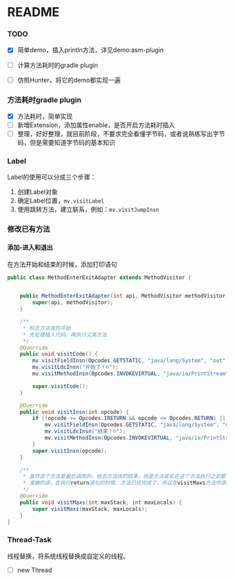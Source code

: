 # README    



### TODO   

- [x] 简单demo，插入println方法，详见demo:asm-plugin
- [ ] 计算方法耗时的gradle plugin
- [ ] 仿照Hunter，将它的demo都实现一遍


### 方法耗时gradle plugin      

- [x] 方法耗时，简单实现
- [ ] 新增Extension，添加属性enable，是否开启方法耗时插入
- [ ] 整理，好好整理，就目前阶段，不要求完全看懂字节码，或者说熟练写出字节码，但是需要知道字节码的基本知识

### Label    
Label的使用可以分成三个步骤：
1. 创建Label对象
2. 确定Label位置，`mv.visitLabel`
3. 使用跳转方法，建立联系，例如：`mv.visitJumpInsn`

### 修改已有方法
#### 添加-进入和退出
在方法开始和结束的时候，添加打印语句
```Java
public class MethodEnterExitAdapter extends MethodVisitor {


    public MethodEnterExitAdapter(int api, MethodVisitor methodVisitor) {
        super(api, methodVisitor);
    }

    /**
     * 标志方法体的开始
     * 先处理插入代码，再执行父类方法
     */
    @Override
    public void visitCode() {
        mv.visitFieldInsn(Opcodes.GETSTATIC, "java/lang/System", "out", "Ljava/io/PrintStream;");
        mv.visitLdcInsn("开始了！☺️");
        mv.visitMethodInsn(Opcodes.INVOKEVIRTUAL, "java/io/PrintStream", "println", "(Ljava/lang/String;)V", false);

        super.visitCode();
    }

    @Override
    public void visitInsn(int opcode) {
        if ((opcode >= Opcodes.IRETURN && opcode <= Opcodes.RETURN) || opcode == Opcodes.ATHROW) {
            mv.visitFieldInsn(Opcodes.GETSTATIC, "java/lang/System", "out", "Ljava/io/PrintStream;");
            mv.visitLdcInsn("结束！☺️");
            mv.visitMethodInsn(Opcodes.INVOKEVIRTUAL, "java/io/PrintStream", "println", "(Ljava/lang/String;)V", false);
        }
        super.visitInsn(opcode);
    }

    /**
     * 虽然这个方法是最后调用的，标志方法体的结束，但是方法其实在这个方法执行之前都已经完成了。
     * 准确的讲，在执行return语句的时候，方法已经完成了，所以在visitMaxs方法中添加是不生效的
     */
    @Override
    public void visitMaxs(int maxStack, int maxLocals) {
        super.visitMaxs(maxStack, maxLocals);
    }
}

```

### Thread-Task  
线程替换，将系统线程替换成自定义的线程。
- [ ] new Thread